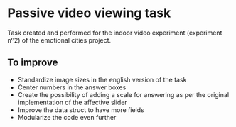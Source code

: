 # Passive video viewing task

Task created and performed for the indoor video experiment (experiment nº2) of the emotional cities project.

## To improve
- Standardize image sizes in the english version of the task
- Center numbers in the answer boxes
- Create the possibility of adding a scale for answering as per the original implementation of the affective slider
- Improve the data struct to have more fields
- Modularize the code even further